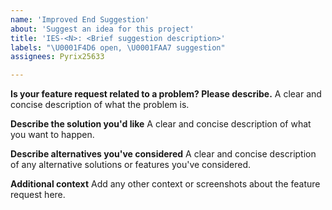 ```yaml
---
name: 'Improved End Suggestion'
about: 'Suggest an idea for this project'
title: 'IES-<N>: <Brief suggestion description>'
labels: "\U0001F4D6 open, \U0001FAA7 suggestion"
assignees: Pyrix25633

---
```


**Is your feature request related to a problem? Please describe.**
A clear and concise description of what the problem is.

**Describe the solution you'd like**
A clear and concise description of what you want to happen.

**Describe alternatives you've considered**
A clear and concise description of any alternative solutions or features you've considered.

**Additional context**
Add any other context or screenshots about the feature request here.
